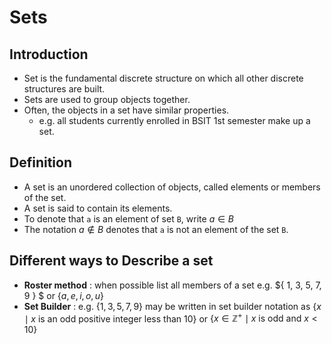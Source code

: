 # Sets
## Introduction
- Set is the fundamental discrete structure on which all other discrete structures are built.
- Sets are used to group objects together.
- Often, the objects in a set have similar properties.
  + e.g. all students currently enrolled in BSIT 1st semester make up a set.

## Definition
- A set is an unordered collection of objects, called elements or members of the set.  
- A set is said to contain its elements.
- To denote that `a` is an element of set `B`, write $a \in B$
- The notation $a \not\in B$ denotes that `a` is not an element of the set `B`.

## Different ways to Describe a set

- **Roster method** : when possible list all members of a set e.g. $\{ 1, 3, 5, 7, 9 \} $ or $\left\{ a, e, i, o, u\right\}$
- **Set Builder** : e.g. $\left\{ 1, 3, 5, 7, 9\right\}$ may be written in set builder notation as $\left\{ x \mid x \text{ is an odd positive integer less than 10} \right\}$ or $\left\{ x \in \mathbb{Z}^+ \mid x \text{ is odd and } x < 10 \right\}$ 